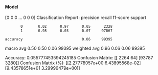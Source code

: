 #### Model
[0 0 0 ... 0 0 0]
Classification Report:
              precision    recall  f1-score   support

           0       0.02      0.97      0.05      2328
           1       0.98      0.03      0.07     97067

    accuracy                           0.06     99395
   macro avg       0.50      0.50      0.06     99395
weighted avg       0.96      0.06      0.06     99395

Accuracy: 0.055777453594245185
Confusion Matrix:
[[ 2264    64]
 [93787  3280]]
Confusion Matrix (%):
[[2.27778057e+00 6.43895568e-02]
 [9.43578651e+01 3.29996479e+00]]
